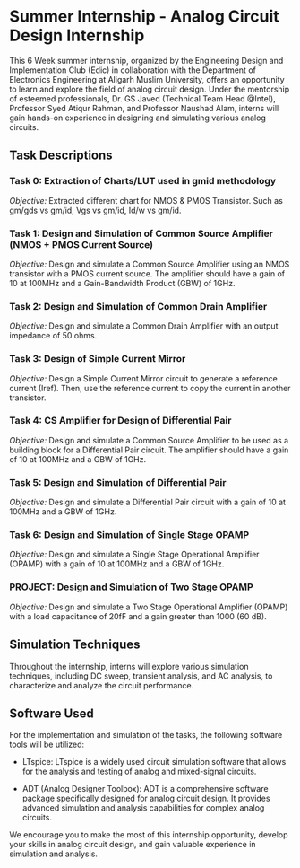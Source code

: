 # Summer Internship - Analog Circuit Design Internship

This 6 Week summer internship, organized by the Engineering Design and Implementation Club (Edic) in collaboration with the Department of Electronics Engineering at Aligarh Muslim University, offers an opportunity to learn and explore the field of analog circuit design. Under the mentorship of esteemed professionals, Dr. GS Javed (Technical Team Head @Intel), Professor Syed Atiqur Rahman, and Professor Naushad Alam, interns will gain hands-on experience in designing and simulating various analog circuits.

## Task Descriptions

### Task 0: Extraction of Charts/LUT used in gmid methodology

*Objective:* 
Extracted different chart for NMOS & PMOS Transistor. Such as gm/gds vs gm/id, Vgs vs gm/id, Id/w vs gm/id.

### Task 1: Design and Simulation of Common Source Amplifier (NMOS + PMOS Current Source)

*Objective:* 
Design and simulate a Common Source Amplifier using an NMOS transistor with a PMOS current source. The amplifier should have a gain of 10 at 100MHz and a Gain-Bandwidth Product (GBW) of 1GHz.

### Task 2: Design and Simulation of Common Drain Amplifier

*Objective:* 
Design and simulate a Common Drain Amplifier with an output impedance of 50 ohms.

### Task 3: Design of Simple Current Mirror

*Objective:* 
Design a Simple Current Mirror circuit to generate a reference current (Iref). Then, use the reference current to copy the current in another transistor.

### Task 4: CS Amplifier for Design of Differential Pair

*Objective:* 
Design and simulate a Common Source Amplifier to be used as a building block for a Differential Pair circuit. The amplifier should have a gain of 10 at 100MHz and a GBW of 1GHz.

### Task 5: Design and Simulation of Differential Pair

*Objective:* 
Design and simulate a Differential Pair circuit with a gain of 10 at 100MHz and a GBW of 1GHz.

### Task 6: Design and Simulation of Single Stage OPAMP

*Objective:* 
Design and simulate a Single Stage Operational Amplifier (OPAMP) with a gain of 10 at 100MHz and a GBW of 1GHz.

### PROJECT: Design and Simulation of Two Stage OPAMP

*Objective:* 
Design and simulate a Two Stage Operational Amplifier (OPAMP) with a load capacitance of 20fF and a gain greater than 1000 (60 dB).

## Simulation Techniques

Throughout the internship, interns will explore various simulation techniques, including DC sweep, transient analysis, and AC analysis, to characterize and analyze the circuit performance.

## Software Used

For the implementation and simulation of the tasks, the following software tools will be utilized:

- LTspice: LTspice is a widely used circuit simulation software that allows for the analysis and testing of analog and mixed-signal circuits.

- ADT (Analog Designer Toolbox): ADT is a comprehensive software package specifically designed for analog circuit design. It provides advanced simulation and analysis capabilities for complex analog circuits.

We encourage you to make the most of this internship opportunity, develop your skills in analog circuit design, and gain valuable experience in simulation and analysis.
